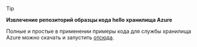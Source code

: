 > [!TIP]
> 
> **Извлечение репозиторий образцы кода hello хранилища Azure**
> 
> Полные и простые в применении примеры кода для службы хранилища Azure можно скачать и запустить [отсюда](https://azure.microsoft.com/en-us/resources/samples/?service=storage).


